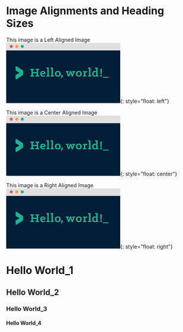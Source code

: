# Image Alignments and Heading Sizes

This image is a Left Aligned Image
![](/images/media/image1.png){: style="float: left"}





This image is a Center Aligned Image
![](/images/media/image1.png){: style="float: center"}





This image is a Right Aligned Image
![](/images/media/image1.png){: style="float: right"}




# Hello World\_1

## Hello World\_2

### Hello World\_3

#### Hello World\_4

